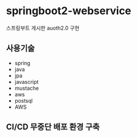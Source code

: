# springboot2-webservice
스프링부트 게시판 auoth2.0 구현

## 사용기술
- spring 
- java
- jpa 
- javascript 
- mustache
- aws
- postsql
- AWS

## CI/CD 무중단 배포 환경 구축

